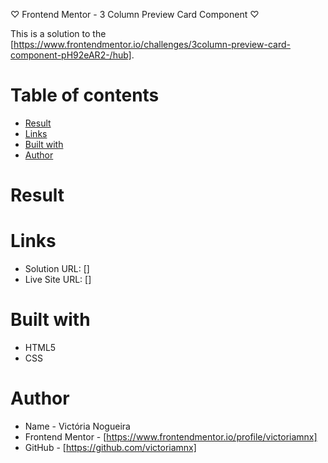 ♡ Frontend Mentor - 3 Column Preview Card Component ♡

This is a solution to the [https://www.frontendmentor.io/challenges/3column-preview-card-component-pH92eAR2-/hub].

# Table of contents

- [Result](#result)
- [Links](#links)
- [Built with](#built-with)
- [Author](#author)

# Result

# Links

- Solution URL: []
- Live Site URL: []

# Built with

- HTML5
- CSS

# Author

- Name - Victória Nogueira
- Frontend Mentor - [https://www.frontendmentor.io/profile/victoriamnx]
- GitHub - [https://github.com/victoriamnx]
